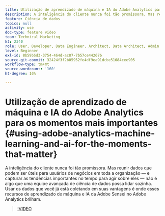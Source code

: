 ```yaml
---
title: Utilização de aprendizado de máquina e IA do Adobe Analytics para os momentos mais importantes
description: A inteligência do cliente nunca foi tão promissora. Mas reunir dados que podem ser úteis para usuários de negócios em toda a organização — e capturar as tendências importantes no tempo para agir sobre eles — não é algo que uma equipe avançada de ciência de dados possa lidar sozinha. Usar os dados que você já está coletando em suas vantagens é onde esses recursos de aprendizado de máquina e IA da Adobe Sensei no Adobe Analytics brilham.
feature: Ciência de dados
topics: null
activity: use
doc-type: feature video
team: Technical Marketing
kt: 2340
role: User, Developer, Data Engineer, Architect, Data Architect, Admin, Leader
level: Beginner
exl-id: 8b59b6d3-3754-464d-ac87-7b57ce442676
source-git-commit: 32424f3f2b05952fe4df9ea91dcbe51684cee905
workflow-type: tm+mt
source-wordcount: '160'
ht-degree: 16%

---
```


# Utilização de aprendizado de máquina e IA do Adobe Analytics para os momentos mais importantes {#using-adobe-analytics-machine-learning-and-ai-for-the-moments-that-matter}

A inteligência do cliente nunca foi tão promissora. Mas reunir dados que podem ser úteis para usuários de negócios em toda a organização — e capturar as tendências importantes no tempo para agir sobre eles — não é algo que uma equipe avançada de ciência de dados possa lidar sozinha. Usar os dados que você já está coletando em suas vantagens é onde esses recursos de aprendizado de máquina e IA da Adobe Sensei no Adobe Analytics brilham.

>[!VIDEO](https://video.tv.adobe.com/v/25837/?quality=12)
